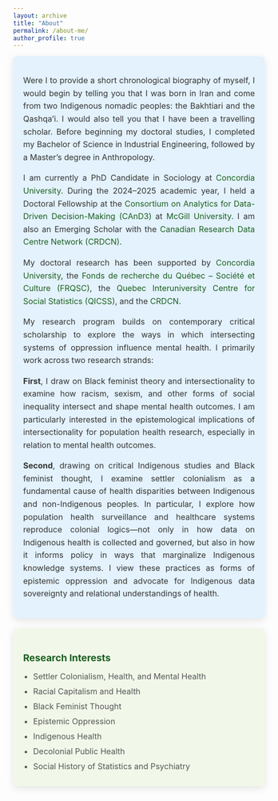 ```yaml
---
layout: archive
title: "About"
permalink: /about-me/
author_profile: true
---
```


<style>
  .icon {
    margin-right: 10px;
    color: #1B5E20;
  }

  .card {
    border-radius: 8px;
    padding: 20px;
    margin-bottom: 20px;
    color: #333333;
    box-shadow: 0px 4px 15px rgba(0, 0, 0, 0.1);
    transition: transform 0.2s, box-shadow 0.2s;
  }

  .card:hover {
    transform: translateY(-5px);
    box-shadow: 0px 6px 20px rgba(0, 0, 0, 0.2);
  }

  .card:first-of-type {
    background-color: #F3F4F6;
  }

  .card:nth-of-type(2) {
    background-color: #E3F2FD;
  }

  .card:nth-of-type(3) {
    background-color: #F1F8E9;
  }

  .card:nth-of-type(4) {
    background-color: #FFF3E0;
  }

  .card h3 {
    font-size: 1.2rem;
    font-weight: bold;
    color: #1B5E20;
    margin-bottom: 15px;
  }

  .card ul {
    list-style: none;
    padding: 0;
    margin: 0;
  }

  .card ul li {
    margin-bottom: 10px;
    font-size: 1rem;
    color: #555;
  }

  .card p {
    font-size: 1rem;
    color: #333;
    line-height: 1.6;
    text-align: justify;
  }

  .email {
    font-weight: bold;
    color: #1B5E20;
  }

  a {
    color: #1B5E20;
    text-decoration: none;
  }

  a:hover {
    text-decoration: underline;
  }
</style>
<!-- BIOGRAPHY & RESEARCH OVERVIEW CARD -->
<div class="card">
  <p>
    Were I to provide a short chronological biography of myself, I would begin by telling you that I was born in Iran and come from two Indigenous nomadic peoples: the Bakhtiari and the Qashqa’i. I would also tell you that I have been a travelling scholar. Before beginning my doctoral studies, I completed my Bachelor of Science in Industrial Engineering, followed by a Master’s degree in Anthropology.
  </p>

  <p>
    I am currently a PhD Candidate in Sociology at 
    <a href="https://www.concordia.ca/artsci/sociology-anthropology.html" target="_blank">Concordia University</a>. During the 2024–2025 academic year, I held a Doctoral Fellowship at the 
    <a href="https://www.mcgill.ca/cand3/" target="_blank">Consortium on Analytics for Data-Driven Decision-Making (CAnD3)</a> at 
    <a href="https://www.mcgill.ca/" target="_blank">McGill University</a>. I am also an Emerging Scholar with the 
    <a href="https://crdcn.ca" target="_blank">Canadian Research Data Centre Network (CRDCN)</a>.
  </p>

  <p>
    My doctoral research has been supported by 
    <a href="https://www.concordia.ca" target="_blank">Concordia University</a>, 
    the <a href="https://frq.gouv.qc.ca/" target="_blank">Fonds de recherche du Québec – Société et Culture (FRQSC)</a>, 
    the <a href="https://www.ciqss.org" target="_blank">Quebec Interuniversity Centre for Social Statistics (QICSS)</a>, 
    and the <a href="https://crdcn.ca" target="_blank">CRDCN</a>.
  </p>

  <p>
    My research program builds on contemporary critical scholarship to explore the ways in which intersecting systems of oppression influence mental health. I primarily work across two research strands:
  </p>

  <p>
    <strong>First</strong>, I draw on Black feminist theory and intersectionality to examine how racism, sexism, and other forms of social inequality intersect and shape mental health outcomes. I am particularly interested in the epistemological implications of intersectionality for population health research, especially in relation to mental health outcomes.
  </p>

<p>  
  <strong>Second</strong>, drawing on critical Indigenous studies and Black feminist thought, I examine settler colonialism as a fundamental cause of health disparities between Indigenous and non-Indigenous peoples. In particular, I explore how population health surveillance and healthcare systems reproduce colonial logics—not only in how data on Indigenous health is collected and governed, but also in how it informs policy in ways that marginalize Indigenous knowledge systems. I view these practices as forms of epistemic oppression and advocate for Indigenous data sovereignty and relational understandings of health.
</p>




</div>

<!-- RESEARCH INTERESTS CARD -->
<div class="card">
  <h3>Research Interests</h3>
  <ul style="list-style-type: disc; padding-left: 20px;">
    <li>Settler Colonialism, Health, and Mental Health</li>
    <li>Racial Capitalism and Health</li>
    <li>Black Feminist Thought</li>
    <li>Epistemic Oppression</li>
    <li>Indigenous Health</li>
    <li>Decolonial Public Health</li>
    <li>Social History of Statistics and Psychiatry</li>
  </ul>
</div>